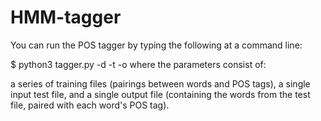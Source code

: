 # HMM-tagger
You can run the POS tagger by typing the following at a command line:

$ python3 tagger.py -d <training file names> -t <test file name> -o <output file name>
where the parameters consist of:

a series of training files (pairings between words and POS tags),
a single input test file, and
a single output file (containing the words from the test file, paired with each word's POS tag).
